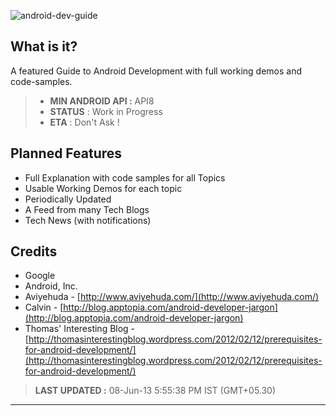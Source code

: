 ![android-dev-guide](https://raw.github.com/niranjan94/android-dev-guide/gh-pages/images/cover.jpg "android-dev-guide") 

## What is it?  ##
 A featured Guide to Android Development with full working demos and code-samples.

> - **MIN ANDROID API :** API8
> - **STATUS** : Work in Progress
> - **ETA** : Don't Ask !

## Planned Features
* Full Explanation with code samples for all Topics
* Usable Working Demos for each topic
* Periodically Updated
* A Feed from many Tech Blogs
* Tech News (with notifications)

## Credits
* Google
* Android, Inc.
* Aviyehuda - [http://www.aviyehuda.com/](http://www.aviyehuda.com/)
* Calvin - [http://blog.apptopia.com/android-developer-jargon](http://blog.apptopia.com/android-developer-jargon)
* Thomas' Interesting Blog - [http://thomasinterestingblog.wordpress.com/2012/02/12/prerequisites-for-android-development/](http://thomasinterestingblog.wordpress.com/2012/02/12/prerequisites-for-android-development/)

> **LAST UPDATED :** 08-Jun-13 5:55:38 PM IST (GMT+05.30)

----------
